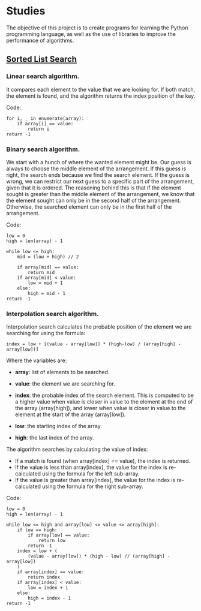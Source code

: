 # Studies

The objective of this project is to create programs for learning the Python
programming language, as well as the use of libraries to improve the
performance of algorithms.

## [Sorted List Search](../src/sorted_list_search.py)

### Linear search algorithm.

It compares each element to the value that we are looking for. If both match,
the element is found, and the algorithm returns the index position of the key.

Code:

    for i, _ in enumerate(array):
        if array[i] == value:
            return i
    return -1

### Binary search algorithm.

We start with a hunch of where the wanted element might be. Our guess is always
to choose the middle element of the arrangement. If this guess is right, the
search ends because we find the search element. If the guess is wrong, we can
restrict our next guess to a specific part of the arrangement, given that it is
ordered. The reasoning behind this is that if the element sought is greater
than the middle element of the arrangement, we know that the element sought can
only be in the second half of the arrangement. Otherwise, the searched element
can only be in the first half of the arrangement.

Code:

    low = 0
    high = len(array) - 1

    while low <= high:
        mid = (low + high) // 2

        if array[mid] == value:
            return mid
        if array[mid] < value:
            low = mid + 1
        else:
            high = mid - 1
    return -1

### Interpolation search algorithm.

Interpolation search calculates the probable position of the element we are
searching for using the formula:

    index = low + [(value - array[low]) * (high-low) / (array[high] - array[low])]

Where the variables are:

* **array**: list of elements to be searched.
* **value**: the element we are searching for.

* **index**: the probable index of the search element.
  This is computed to be a higher value when value is closer in
  value to the element at the end of the array (array[high]), and
  lower when value is closer in value to the element at the start of
  the array (array[low]).
* **low**: the starting index of the array.
* **high**: the last index of the array.

The algorithm searches by calculating the value of index:

* If a match is found (when array[index] == value), the index is returned.
* If the value is less than array[index], the value for the index is
  re-calculated using the formula for the left sub-array.
* If the value is greater than array[index], the value for the index
  is re-calculated using the formula for the right sub-array.

Code:

    low = 0
    high = len(array) - 1

    while low <= high and array[low] <= value <= array[high]:
        if low == high:
            if array[low] == value:
                return low
            return -1
        index = low + (
            (value - array[low]) * (high - low) // (array[high] - array[low])
        )
        if array[index] == value:
            return index
        if array[index] < value:
            low = index + 1
        else:
            high = index - 1
    return -1

